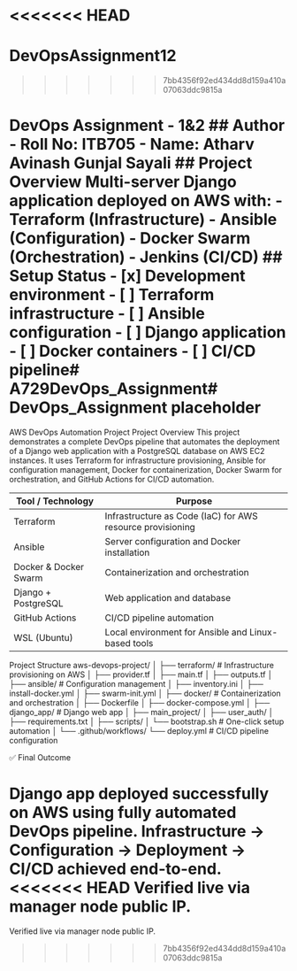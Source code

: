 <<<<<<< HEAD
=======
# DevOpsAssignment12
>>>>>>> 7bb4356f92ed434dd8d159a410a07063ddc9815a
# DevOps Assignment - 1&2 ## Author - Roll No: ITB705 - Name: Atharv Avinash Gunjal Sayali ## Project Overview Multi-server Django application deployed on AWS with: - Terraform (Infrastructure) - Ansible (Configuration) - Docker Swarm (Orchestration) - Jenkins (CI/CD) ## Setup Status - [x] Development environment - [ ] Terraform infrastructure - [ ] Ansible configuration - [ ] Django application - [ ] Docker containers - [ ] CI/CD pipeline# A729DevOps_Assignment# DevOps_Assignment placeholder

AWS DevOps Automation Project
Project Overview
This project demonstrates a complete DevOps pipeline that automates the deployment of a Django web application with a PostgreSQL database on AWS EC2 instances.
It uses Terraform for infrastructure provisioning, Ansible for configuration management, Docker for containerization, Docker Swarm for orchestration, and GitHub Actions for CI/CD automation.

| Tool / Technology         | Purpose                                                    |
| ------------------------- | ---------------------------------------------------------- |
| Terraform                 | Infrastructure as Code (IaC) for AWS resource provisioning |
| Ansible                   | Server configuration and Docker installation               |
| Docker & Docker Swarm     | Containerization and orchestration                         |
| Django + PostgreSQL       | Web application and database                               |
| GitHub Actions            | CI/CD pipeline automation                                  |
| WSL (Ubuntu)              | Local environment for Ansible and Linux-based tools        |

Project Structure
aws-devops-project/
│
├── terraform/              # Infrastructure provisioning on AWS
│   ├── provider.tf
│   ├── main.tf
│   ├── outputs.tf
│
├── ansible/                # Configuration management
│   ├── inventory.ini
│   ├── install-docker.yml
│   ├── swarm-init.yml
│
├── docker/                 # Containerization and orchestration
│   ├── Dockerfile
│   ├── docker-compose.yml
│
├── django_app/             # Django web app
│   ├── main_project/
│   ├── user_auth/
│   ├── requirements.txt
│
├── scripts/
│   └── bootstrap.sh        # One-click setup automation
│
└── .github/workflows/
    └── deploy.yml          # CI/CD pipeline configuration


✅ Final Outcome

Django app deployed successfully on AWS using fully automated DevOps pipeline.
Infrastructure → Configuration → Deployment → CI/CD achieved end-to-end.
<<<<<<< HEAD
Verified live via manager node public IP.
=======
Verified live via manager node public IP.
>>>>>>> 7bb4356f92ed434dd8d159a410a07063ddc9815a
